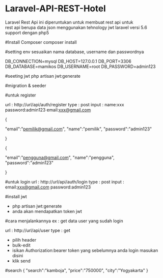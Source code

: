 # Laravel-API-REST-Hotel

Laravel Rest Api ini diperuntukan untuk membuat rest api untuk  
rest api berupa data json menggunakan tehnology jwt
laravel versi 5.6 support dengan php5


#Install Composer
composer install

#setting env
sesuaikan nama database, username dan passwordnya

DB_CONNECTION=mysql
DB_HOST=127.0.0.1
DB_PORT=3306
DB_DATABASE=mamikos
DB_USERNAME=root
DB_PASSWORD=admin123

#seeting jwt
php artisan jwt:generate


#migration & seeder















#untuk register

url : http://url/api/auth/register
type : post
input : name:xxx
		password:admin123
		email:xxx@gmail.com


{

"email":"pemilik@gmail.com",
"name":"pemilik",
"password":"admin123"

}


{

"email":"pengguna@gmail.com",
"name":"pengguna",
"password":"admin123"

}


#untuk login
url : http://url/api/auth/login
type : post
input : email:xxx@gmail.com
		password:admin123


#install jwt
- php artisan jwt:generate
- anda akan mendapatkan token jwt

#cara menjalankannya
ex : get data user yang sudah login

url : http://url/api/user
type : get

- pilih header
- bulk-edit
- isikan Authorization:bearer token yang sebelumnya anda login masukan disini
- klik send

#search
{
"search":"kamboja",
"price":"750000",
"city":"Yogyakarta"
}





		


